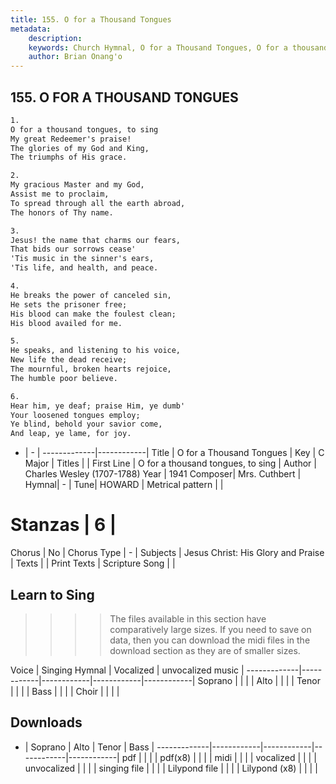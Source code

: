 ```yaml
---
title: 155. O for a Thousand Tongues
metadata:
    description: 
    keywords: Church Hymnal, O for a Thousand Tongues, O for a thousand tongues, to sing , 
    author: Brian Onang'o
---
```



## 155. O FOR A THOUSAND TONGUES

```txt
1.
O for a thousand tongues, to sing 
My great Redeemer's praise! 
The glories of my God and King, 
The triumphs of His grace. 

2.
My gracious Master and my God, 
Assist me to proclaim, 
To spread through all the earth abroad, 
The honors of Thy name. 

3.
Jesus! the name that charms our fears, 
That bids our sorrows cease' 
'Tis music in the sinner's ears, 
'Tis life, and health, and peace. 

4.
He breaks the power of canceled sin, 
He sets the prisoner free; 
His blood can make the foulest clean; 
His blood availed for me. 

5.
He speaks, and listening to his voice, 
New life the dead receive; 
The mournful, broken hearts rejoice, 
The humble poor believe. 

6.
Hear him, ye deaf; praise Him, ye dumb' 
Your loosened tongues employ; 
Ye blind, behold your savior come, 
And leap, ye lame, for joy.

```

- |   -  |
-------------|------------|
Title | O for a Thousand Tongues |
Key | C Major |
Titles |  |
First Line | O for a thousand tongues, to sing  |
Author | Charles Wesley (1707-1788)
Year | 1941
Composer| Mrs. Cuthbert |
Hymnal|  - |
Tune| HOWARD |
Metrical pattern | |
# Stanzas | 6 |
Chorus | No |
Chorus Type | - |
Subjects | Jesus Christ: His Glory and Praise |
Texts |  |
Print Texts | 
Scripture Song |  |
  
## Learn to Sing

>>>> The files available in this section have comparatively large sizes. If you need to save on data, then you can download the midi files in the download section as they are of smaller sizes.

Voice |  Singing Hymnal | Vocalized | unvocalized music |
-------------|------------|------------|------------|------------|
Soprano | | | |
Alto | | | |
Tenor | | | |
Bass | | | |
Choir | | | |

## Downloads

- |  Soprano | Alto | Tenor | Bass |
-------------|------------|------------|------------|------------|
pdf | | | |
pdf(x8) | | | |
midi | | | |
vocalized | | | |
unvocalized | | | |
singing file | | | |
Lilypond file | | | |
Lilypond (x8) | | | |
  
